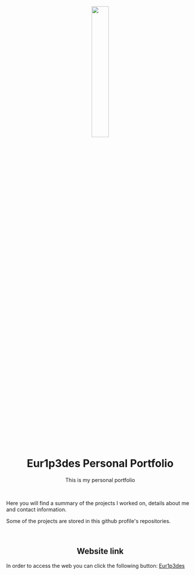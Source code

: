 <h3 align="center"><img src='https://github.com/eur1p3des/eur1p3des.github.io/img/eur1p3des_logo.png' width='30%'></h3>
<h1 align="center">Eur1p3des Personal Portfolio</h1>
<p align="center">This is my personal portfolio</p>
<br/>
<p>Here you will find a summary of the projects I worked on, details about me and contact information.</p>
<p>Some of the projects are stored in this github profile's repositories.</p>
<br/>
<h2 align="center"> Website link</h2>
<p align="justify">In order to access the web you can click the following button: <a href="https://eur1p3des.github.io">Eur1p3des</a></p>
